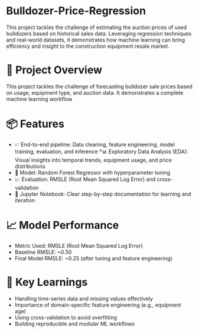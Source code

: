 # Bulldozer-Price-Regression
This project tackles the challenge of estimating the auction prices of used bulldozers based on historical sales data. Leveraging regression techniques and real-world datasets, it demonstrates how machine learning can bring efficiency and insight to the construction equipment resale market.

# 🚀 Project Overview
This project tackles the challenge of forecasting bulldozer sale prices based on usage, equipment type, and auction data. It demonstrates a complete machine learning workflow

# 📦 Features
* ✅ End-to-end pipeline: Data cleaning, feature engineering, model training, evaluation, and inference
*📊 Exploratory Data Analysis (EDA): Visual insights into temporal trends, equipment usage, and price distributions
* 🧠 Model: Random Forest Regressor with hyperparameter tuning
* 📈 Evaluation: RMSLE (Root Mean Squared Log Error) and cross-validation
* 📁 Jupyter Notebook: Clear step-by-step documentation for learning and iteration

# 📈 Model Performance
* Metric Used: RMSLE (Root Mean Squared Log Error)
* Baseline RMSLE: ~0.50
* Final Model RMSLE: ~0.25 (after tuning and feature engineering)

# 🧠 Key Learnings
* Handling time-series data and missing values effectively
* Importance of domain-specific feature engineering (e.g., equipment age)
* Using cross-validation to avoid overfitting
* Building reproducible and modular ML workflows
